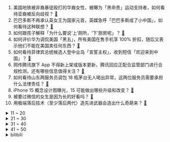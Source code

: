 1. 美国地铁被非裔暴徒殴打的华裔女性，被曝为「黑命贵」运动支持者，如何看待亚裔被反向歧视？ [:link:](https://www.zhihu.com/question/501138781)
2. 巴巴多斯不再承认英女王为国家元首，英媒急呼「巴巴多斯成了小中国」，如何看待这种联想？ [:link:](https://www.zhihu.com/question/500722409)
3. 如何跟孩子解释「为什么要说‘上’厕所，‘下’厨房呢」？ [:link:](https://www.zhihu.com/question/501106093)
4. 如何评价华为调侃美国「黑五」，所有美国在售手机享 100% 折扣，随后又表示他们不能在美国卖任何东西？ [:link:](https://www.zhihu.com/question/500998306)
5. 如何看待菲律宾总统候选人登中业岛「宣誓主权」，收到短信「欢迎来到中国」？ [:link:](https://www.zhihu.com/question/501177599)
6. 网传腾讯旗下 App 不得新上架或版本更新，腾讯回应正配合监管部门进行合规检测，还有哪些信息值得关注？ [:link:](https://www.zhihu.com/question/501292908)
7. 如何看待山东两服务员调包 18 瓶茅台无人喝出异常，这两位服务员需要承担什么法律责任？ [:link:](https://www.zhihu.com/question/500892506)
8. iPhone 15 概念设计图曝光，15 可能做出哪些升级和改变？ [:link:](https://www.zhihu.com/question/501241765)
9. 被要过微信的女生是因为长的好看吗？ [:link:](https://www.zhihu.com/question/500613155)
10. 用极端落后技术（至少落后两代）造先进武器会造出什么奇葩来？ [:link:](https://www.zhihu.com/question/478170187)
<details>
<summary>11 ~ 20</summary>

11. 上班第一天就听到同事吐槽公司，我该怎么办？ [:link:](https://www.zhihu.com/question/491853906)
12. 《黑客帝国：矩阵重生》确认引进，将于全国影院上映，时隔 20 年你觉得这部的票房和口碑还能爆吗？ [:link:](https://www.zhihu.com/question/501056268)
13. 如何看待央视新闻 AI 手语主播正式亮相，将从冬奥会开始全年无休提供手语服务？ [:link:](https://www.zhihu.com/question/501336223)
14. 无忧无虑且家里有钱漂亮的女生是什么样的？ [:link:](https://www.zhihu.com/question/369021998)
15. 当面试官问「你能加班吗」是想问什么？怎么回答能加分？ [:link:](https://www.zhihu.com/question/499229089)
16. 如何看待张艺兴作为艺人代表在 2021 中国网络媒体论坛上发表的演讲？ [:link:](https://www.zhihu.com/question/501301934)
17. 公司没有签劳动合同，员工申请仲裁，公司一定会输吗? [:link:](https://www.zhihu.com/question/500865462)
18. 如何看待卖肉夹馍商户因「潼关」两个字被告？此事与逍遥镇胡辣汤是否有相同性质? [:link:](https://www.zhihu.com/question/501098535)
19. 阿斯伯格综合征的手写字体都是什么样的？ [:link:](https://www.zhihu.com/question/427380255)
20. 杭州上调新房限价，个别板块涨了 2000 元/平方米。此政策有何影响？ [:link:](https://www.zhihu.com/question/500937937)
</details>
<details>
<summary>21 ~ 30</summary>

21. 拉夏贝尔被申请破产清算，或将告别 A 股，曾经的「国民女装」为何会走向衰落？ [:link:](https://www.zhihu.com/question/501088802)
22. 《长津湖》票房超《战狼2》登顶中国影史票房第一，具有哪些意义？ [:link:](https://www.zhihu.com/question/500714490)
23. 如何看待 2021 转会期 Doinb 加入 LNG 战队？ [:link:](https://www.zhihu.com/question/500652422)
24. 为什么自己总是一个人？ [:link:](https://www.zhihu.com/question/495160153)
25. 我们读书的意义是什么呢？ [:link:](https://www.zhihu.com/question/499129635)
26. 看了动画《英雄联盟双城之战》，符文大陆会不会成为下一个漫威宇宙？ [:link:](https://www.zhihu.com/question/499364068)
27. 你感觉能力跟学历哪个更重要？ [:link:](https://www.zhihu.com/question/497552777)
28. 健身小白刚办了健身卡，在不请私教的情况下该如何训练？ [:link:](https://www.zhihu.com/question/315892465)
29. 如何看待继逍遥镇胡辣汤事件后，陕西潼关肉夹馍协会起诉数百家小吃店，近期有 210 个开庭公告？ [:link:](https://www.zhihu.com/question/501235190)
30. 广东一老人洗虾手指遭刺被迫截肢保命，被海鲜扎伤为什么伤害这么大？日常处理食材有没有什么技巧？ [:link:](https://www.zhihu.com/question/500889984)
</details>
<details>
<summary>31 ~ 40</summary>

31. 如果人类是反刍动物，胃病患者数量是否会大幅度减少？ [:link:](https://www.zhihu.com/question/496418756)
32. 快三十了，干了快九年的工作在一线城市月入 4～6k 还要继续吗？ [:link:](https://www.zhihu.com/question/500698069)
33. 你觉得打工好还是创业好呢？ [:link:](https://www.zhihu.com/question/492063575)
34. 安全工程出来之后找工作怎么样，工资多少？ [:link:](https://www.zhihu.com/question/495287420)
35. 国台办称「大陆正规划两岸交通建设，福建完成与金门、马祖通桥初步方案」，这对两岸经济发展有哪些积极意义？ [:link:](https://www.zhihu.com/question/501194267)
36. 如果果郡王当初喜欢的是安陵容会怎么样呢? [:link:](https://www.zhihu.com/question/488825490)
37. 有哪些好喝的冲剂固体饮料？ [:link:](https://www.zhihu.com/question/65141672)
38. NBA 21-22 赛季湖人 100:106 尼克斯，威少 31+13+10，如何评价这场比赛？ [:link:](https://www.zhihu.com/question/501138591)
39. 有哪些常见却很少有人知道背后原因的生活现象？ [:link:](https://www.zhihu.com/question/433255938)
40. 到一个新的工作环境，工作能力表现得太强会被同事孤立，能力太弱公司会觉得你没有价值，应该怎么做才好呢？ [:link:](https://www.zhihu.com/question/500585577)
</details>
<details>
<summary>41 ~ 50</summary>

41. 为什么很多人说喜剧是最难演绎的？ [:link:](https://www.zhihu.com/question/264359919)
42. 11 月 23 日北京中关村地库一比亚迪电动汽车起火，事故原因可能是什么？目前情况如何？ [:link:](https://www.zhihu.com/question/500960060)
43. 东部战区回应美舰过航台湾海峡称「将采取一切必要措施，坚决反制一切威胁挑衅」，释放了什么信号？ [:link:](https://www.zhihu.com/question/501017271)
44. 天冷的时候，家中的哪些地方特别有「温暖的治愈感」？ [:link:](https://www.zhihu.com/question/496406610)
45. 公务员考试是本科毕业就考好，还是考研后再考? [:link:](https://www.zhihu.com/question/499679435)
46. 有哪些一眼看上去和航空航天毫不相关的专业，实际却密不可分？ [:link:](https://www.zhihu.com/question/500832037)
47. 调查报告显示「超九成大学生认为直播行业有发展前景」，反映了哪些问题？该行业发展现状如何？ [:link:](https://www.zhihu.com/question/500697906)
48. 如果高铁上有一节车厢承包给电影院搞成观影车厢是不是个好主意？ [:link:](https://www.zhihu.com/question/499915495)
49. 如何看待公司同工不同酬的现象？ [:link:](https://www.zhihu.com/question/388136268)
50. 人的一生到底该追求什么？ [:link:](https://www.zhihu.com/question/38869606)
</details><details>
<summary>bilibili</summary>

1. 许三多孤身入敌！老A全军覆没？《士兵突击》P8 [:link:](//www.bilibili.com/video/BV1XF411h7w7)
2. 我在第一次见面的地方向她求婚了 [:link:](//www.bilibili.com/video/BV1oP4y1G7mu)
3. 社 交 废 物 4 [:link:](//www.bilibili.com/video/BV1Eq4y1g7dU)
4. 5分钟，教你做个自动化软件拿来办公、刷副本、回微信 | 源码公开，开箱即用 [:link:](//www.bilibili.com/video/BV1T34y1o73U)
5. “你 开 炮 啊 ！”【迫击炮快乐阴人流#2】 [:link:](//www.bilibili.com/video/BV1bL4y1i7fS)
6. 我们自己做的在线论文阅读神器ReadPaper【硕博科研学术文献综述必备】 [:link:](//www.bilibili.com/video/BV1dg411P7De)
7. 当 代 毕 业 生 生 存 现 状 3.0 [:link:](//www.bilibili.com/video/BV1Nq4y1g7zA)
8. 和敬汉卿用大铁锅炖牛肉，请老铁粉大口吃肉，大碗喝肉汤 [:link:](//www.bilibili.com/video/BV1nr4y1k7bA)
9. 克格勃招不招酒蒙子？【硬核狠人17】 [:link:](//www.bilibili.com/video/BV1Lh411477A)
10. 原 神 之 友（第五期） [:link:](//www.bilibili.com/video/BV1TS4y1R7ty)
<details>
<summary>11 ~ 20</summary>

11. 姐姐，您看我行吗 [:link:](//www.bilibili.com/video/BV1cU4y1u71d)
12. 应广发粉丝的要求，印度晚上街头走一走，闲聊几句！ [:link:](//www.bilibili.com/video/BV18r4y1Q7sE)
13. 3年前拍的烧烤小店，生意爆火，老板反倒叫我赔钱？ [:link:](//www.bilibili.com/video/BV1TR4y147nW)
14. 张镇辉台球正经教学【6个不太建议使用的技巧】4.0版本 [:link:](//www.bilibili.com/video/BV1m341187Kt)
15. 六斤羊腿一整只，胖小伙抱着没法啃，吃完发现花了300多【就得这么晚-04狼来了】 [:link:](//www.bilibili.com/video/BV1844y1Y7Li)
16. 销量千万的网红鞋，是怎么一点一点「毁掉」你腿的？ [:link:](//www.bilibili.com/video/BV1Yr4y1k7eo)
17. 「 好 孩 子 」 [:link:](//www.bilibili.com/video/BV17r4y1k7mG)
18. 梅菜扣肉咬人事件 [:link:](//www.bilibili.com/video/BV1R341187wL)
19. 不想努力时就来看看宝拉学姐【我们会在腐朽的日子里光芒万丈】 [:link:](//www.bilibili.com/video/BV1rq4y1B7br)
20. “ 东 风 ” 和 他 的 朋 友 们 [:link:](//www.bilibili.com/video/BV1jf4y1M7zz)
</details>
<details>
<summary>21 ~ 30</summary>

21. 课 堂 请 勿 对 对 子【第二季】4.0 ！！！ [:link:](//www.bilibili.com/video/BV1mR4y1t7DF)
22. 吴亦凡郑爽张哲瀚等被封禁！第九批网络主播警示名单公布 [:link:](//www.bilibili.com/video/BV17b4y1B7jR)
23. 月薪没有10W不敢去的超市究竟有多离谱？一支牙膏竟卖¥998！ [:link:](//www.bilibili.com/video/BV1Df4y1K7js)
24. 别纠结这132万被黑多少了，这房子很可能根本没法住 [:link:](//www.bilibili.com/video/BV1Vg411N7wC)
25. 如何做一个“内心强大”的人？ [:link:](//www.bilibili.com/video/BV1JS4y1R75p)
26. 【时代少年团】《这福气给你要不要》之福气有好戏 [:link:](//www.bilibili.com/video/BV1bb4y1b7Na)
27. 危！在女友面霜里加荧光颜料…一关灯脸都绿了！ [:link:](//www.bilibili.com/video/BV1RL4y1p7Ef)
28. 说 唱 薪 逝 贷 [:link:](//www.bilibili.com/video/BV16S4y1d7fh)
29. 坑啊！！花了132万在农村修了个“毛坯房”？！！ [:link:](//www.bilibili.com/video/BV1Wg411N7Ez)
30. 有老婆的，真!~老婆饼 [:link:](//www.bilibili.com/video/BV1UY411x787)
</details>
<details>
<summary>31 ~ 40</summary>

31. 现在网上的开箱视频真是越来越给力了！【阅片无数Ⅱ 28】 [:link:](//www.bilibili.com/video/BV1F3411b7En)
32. 学了十年代码写的《狂扁小朋友》 [:link:](//www.bilibili.com/video/BV1AU4y1u7Uo)
33. FPX.Doinb 断开连接 感谢你 老队长 祝未来一切顺利 [:link:](//www.bilibili.com/video/BV1mq4y167Da)
34. 我被台湾除户籍了…… [:link:](//www.bilibili.com/video/BV1rh411475J)
35. 成功率最高的约会方式 [:link:](//www.bilibili.com/video/BV1kR4y1x7RK)
36. 先 礼 后 兵  ，乱 世 大 鹅 ！ [:link:](//www.bilibili.com/video/BV1aQ4y1U72W)
37. “难兄难弟” [:link:](//www.bilibili.com/video/BV1Y3411t7DS)
38. 一只笨手笨脚的白细胞去杀蛔虫... [:link:](//www.bilibili.com/video/BV19Y411x7Wg)
39. 《好汉生日歌》中英文双语对照国际版（热烈庆祝植物椿十八岁生日纪念） [:link:](//www.bilibili.com/video/BV1JQ4y1U79F)
40. 【罗翔】美国大学生论文外包？雇人写作业犯法吗？ [:link:](//www.bilibili.com/video/BV1v341187jJ)
</details>
<details>
<summary>41 ~ 50</summary>

41. 【危机合约】“松烟行动”灰齐山麓18镀层+日替 全关卡平民攻略大合集！阵容平民+低练度+语音详解的愉悦攻略！《明日方舟》|魔法Zc目录 难度18 镀层 [:link:](//www.bilibili.com/video/BV1p3411t786)
42. 如果你在11月25日看到了，那我就祝你万事顺遂，永远开心。 [:link:](//www.bilibili.com/video/BV1Wq4y167GM)
43. 如果你在11月25日看到了，希望你不要在今天留下遗憾，而是收获感动！ [:link:](//www.bilibili.com/video/BV1T34y1o7AD)
44. 花光所有积蓄撑不到一年的游戏机博物馆 还有得救吗？ [:link:](//www.bilibili.com/video/BV1WL4y1p7o2)
45. 就离谱！怎么会这样啊？给我看傻了！ [:link:](//www.bilibili.com/video/BV1MP4y1L7aw)
46. 我家狗捡到了一只小奶猫.. [:link:](//www.bilibili.com/video/BV1jL411M7F7)
47. 总是胡思乱想、心累、焦虑？如何停止精神内耗？ [:link:](//www.bilibili.com/video/BV1XP4y1G7gi)
48. 2021 只 剩 10% 了…… [:link:](//www.bilibili.com/video/BV1qQ4y1v7cW)
49. 这样的守护是不是安全感满满 [:link:](//www.bilibili.com/video/BV1vM4y1A7f8)
50. 翻译翻译什么叫本格推理【点到为止26】 [:link:](//www.bilibili.com/video/BV1fq4y167J4)
</details>
<details>
<summary>51 ~ 60</summary>

51. 【超燃4K】这山，这河，这中国！ [:link:](//www.bilibili.com/video/BV1vr4y1k7XM)
52. 卧汁调味、复炸三次，只为一口"最正宗的东北神菜”!丨锅包肉 [:link:](//www.bilibili.com/video/BV19F411b7ME)
53. 厨师长教你：“西蓝花”的3种做法及清洗方法，清淡爽口，操作简单 [:link:](//www.bilibili.com/video/BV1UP4y1G73b)
54. 算命先生5：积善之家，必有余庆 [:link:](//www.bilibili.com/video/BV1S44y1a7Wj)
55. 我真的没有想到网络玩具都第六期了... [:link:](//www.bilibili.com/video/BV1Vb4y1b7Df)
56. 国外专业音乐人如何评价张韶涵？ [:link:](//www.bilibili.com/video/BV13P4y1V7m7)
57. 广东人洗澡VS北方人洗澡 [:link:](//www.bilibili.com/video/BV1cS4y1R7gu)
58. 这种人不在少数！ [:link:](//www.bilibili.com/video/BV1M34y1o7KY)
59. 望周知:女主头饰是用来端正仪态的，不是用来甩的！！！ [:link:](//www.bilibili.com/video/BV1wP4y1L7Q4)
60. 跪求老板别停产！我要一直回购一直买！ [:link:](//www.bilibili.com/video/BV1fP4y1G79g)
</details>
<details>
<summary>61 ~ 70</summary>

61. 电竞运动员明凯正式宣誓入党：我无比坚定地想成为一名中国共产党党员！ [:link:](//www.bilibili.com/video/BV1eM4y1P7ts)
62. 国家不应该忘记他，人民不应该忘记他！ [:link:](//www.bilibili.com/video/BV1RR4y1t7ko)
63. 打破次元壁！神仙翻唱《Do You Want To Build a Snowman》萌翻油管的小安娜cos来B站了！ [:link:](//www.bilibili.com/video/BV1pq4y1g7vv)
64. 遮不住的赘肉，挽不回的家庭，喊不完的口号，赚不到的大钱 [:link:](//www.bilibili.com/video/BV1Sr4y1k75q)
65. 太惨了！邪教统治韩国，离谱！魔幻韩剧《地狱公使》上 [:link:](//www.bilibili.com/video/BV1bq4y1g7uX)
66. 不要投钱！电影投资诈骗最新套路，把10年老记者都骗了！ [:link:](//www.bilibili.com/video/BV1AU4y1u7kF)
67. 残疾女大学生说话吐字不清，坚持每天录视频鼓励自己！网友：努力的人最美丽！ [:link:](//www.bilibili.com/video/BV1PM4y1P77q)
68. 第一次来，没什么才艺，给大家表演个变脸吧... [:link:](//www.bilibili.com/video/BV1cq4y1r7sV)
69. 【散人】好玩儿~ 捧腹大笑的坑爹i wanna [:link:](//www.bilibili.com/video/BV1br4y1k74V)
70. 凤凰传奇“招摇撞骗”？阿特警官火速出警 [:link:](//www.bilibili.com/video/BV1944y1Y7p1)
</details>
<details>
<summary>71 ~ 80</summary>

71. 没有正常人！槽点横飞，bug无数！吐槽悬疑电影《门锁》【院线试毒】 [:link:](//www.bilibili.com/video/BV19R4y1x7rJ)
72. 我连小朋友都不如【maimai UNiVERSE】パーフェクトチャレンジ LIFE10初完走！Lv14 BLACK SWAN MASTER SSS＋ [:link:](//www.bilibili.com/video/BV1eS4y197p1)
73. 胡子长在脸上这一窝四个，最终只活下来一个 [:link:](//www.bilibili.com/video/BV1E44y1Y7Li)
74. 前奏响起就一定会唱的歌!《明明就》温暖嗓音舒适翻唱 [:link:](//www.bilibili.com/video/BV1u34y1o7sA)
75. 【四六级】一个月过四六级：干货技巧，让你稳过！3周猛涨200分保姆级教程！2021四六级|2021下四六级 [:link:](//www.bilibili.com/video/BV1cq4y1r7Mt)
76. 【短片幕后】大半个公司空了？为了控制预算，我们做了哪些尝试 [:link:](//www.bilibili.com/video/BV1zh41147F3)
77. 【波兰球】来自五常的音乐感 [:link:](//www.bilibili.com/video/BV1CS4y197ZT)
78. 【原神】阿贝多黑化的原因找到了！！ [:link:](//www.bilibili.com/video/BV1z3411t7pB)
79. 一个人的漠河舞厅 [:link:](//www.bilibili.com/video/BV1Gf4y1K7Xp)
80. 【羊巴鲁】你 也 想 起 舞 吗？ [:link:](//www.bilibili.com/video/BV1ph41147uF)
</details>
<details>
<summary>81 ~ 90</summary>

81. 望京小腰 厨子探店¥301 [:link:](//www.bilibili.com/video/BV1mq4y1u7Vn)
82. 苹果：早知道我烂树上了 [:link:](//www.bilibili.com/video/BV1cY411479d)
83. ⚡️你 妈 妈 的 歌 声 里⚡️ [:link:](//www.bilibili.com/video/BV1Fq4y1g7rM)
84. 那些无法超越的电影画面和台词 [:link:](//www.bilibili.com/video/BV1s3411t74S)
85. 930美元的精神老头乐，国内法外狂徒，国外最强福音【曹小灵】 [:link:](//www.bilibili.com/video/BV1AL411M7yX)
86. 《 让 废 话 飞 》 [:link:](//www.bilibili.com/video/BV11q4y1u7Dv)
87. 火影手游2000是什么梗【梗指南】 [:link:](//www.bilibili.com/video/BV1F44y1Y717)
88. 这场仗如果我们不打，就是我们的下一代要打 [:link:](//www.bilibili.com/video/BV1FY41147p5)
89. 辣根咕哒豆？ [:link:](//www.bilibili.com/video/BV17h41147em)
90. 《原神》EP - 冰峰柔雪之绘 [:link:](//www.bilibili.com/video/BV1pq4y1g7Hu)
</details>
<details>
<summary>91 ~ 100</summary>

91. 最后那一刻，我看到了老弟对老爸深深的爱。 [:link:](//www.bilibili.com/video/BV1iQ4y1U7k4)
92. BY2《不再懦弱》今日上线！ [:link:](//www.bilibili.com/video/BV1734y1o7nf)
93. 抽电子烟一年不来大姨妈？揭秘新型毒品，一碰成瘾！ [:link:](//www.bilibili.com/video/BV1Sq4y1u7dr)
94. 《男 枪 哥》 [:link:](//www.bilibili.com/video/BV1tL4y1i7Bi)
95. 当你设置了早起闹钟 [:link:](//www.bilibili.com/video/BV1yq4y167sY)
96. 耗3小时，做500根串串，我已经能去楼下开店了。 [:link:](//www.bilibili.com/video/BV1cF411a7Wr)
97. deep♂夹奥特曼：致以自由♂的人 [:link:](//www.bilibili.com/video/BV1m341187NU)
98. 《到底是什么让一个肌肉猛男如此惊慌失措》 [:link:](//www.bilibili.com/video/BV1wb4y1b72g)
99. 前方高能！《孤勇者》女声版 超A燃炸！！ [:link:](//www.bilibili.com/video/BV1dS4y197kY)
100. 没有这辆乐高小车过不去的沟，看到最后我拍案叫绝！ [:link:](//www.bilibili.com/video/BV1CQ4y1U7WH)
</details></details>